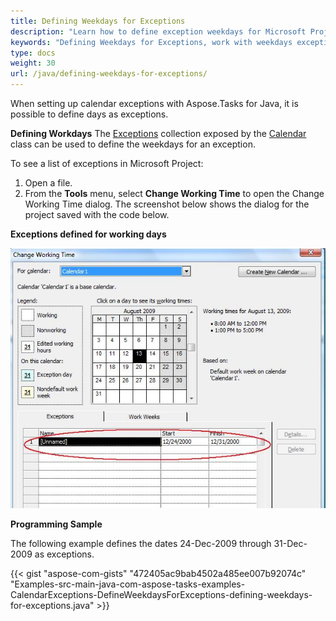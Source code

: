 ```yaml
---
title: Defining Weekdays for Exceptions
description: "Learn how to define exception weekdays for Microsoft Project (MPP/XML) projects using Aspose.Tasks for Java."
keywords: "Defining Weekdays for Exceptions, work with weekdays exceptions, weekday calendar exception, Aspose.Tasks, Java"
type: docs
weight: 30
url: /java/defining-weekdays-for-exceptions/
---
```


When setting up calendar exceptions with Aspose.Tasks for Java, it is possible to define days as exceptions.

**Defining Workdays**
The [Exceptions](https://apireference.aspose.com/tasks/java/com.aspose.tasks/CalendarExceptionCollection) collection exposed by the [Calendar](https://apireference.aspose.com/tasks/java/com.aspose.tasks/Calendar) class can be used to define the weekdays for an exception.

To see a list of exceptions in Microsoft Project:

1. Open a file.
2. From the **Tools** menu, select **Change Working Time** to open the Change Working Time dialog.
   The screenshot below shows the dialog for the project saved with the code below.

**Exceptions defined for working days** 

![defining in calendar exceptions in weekdays Microsoft Project](defining-weekdays-for-exceptions_1.png)

**Programming Sample**

The following example defines the dates 24-Dec-2009 through 31-Dec-2009 as exceptions.

{{< gist "aspose-com-gists" "472405ac9bab4502a485ee007b92074c" "Examples-src-main-java-com-aspose-tasks-examples-CalendarExceptions-DefineWeekdaysForExceptions-defining-weekdays-for-exceptions.java" >}}
